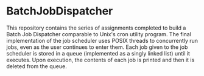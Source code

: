# BatchJobDispatcher

This repository contains the series of assignments completed to build a Batch Job Dispatcher comparable to Unix's cron utility program. The final implementation of the job scheduler uses POSIX threads to concurrently run jobs, even as the user continues to enter them. Each job given to the job scheduler is stored in a queue (implemented as a singly linked list) until it executes. Upon execution, the contents of each job is printed and then it is deleted from the queue. 
